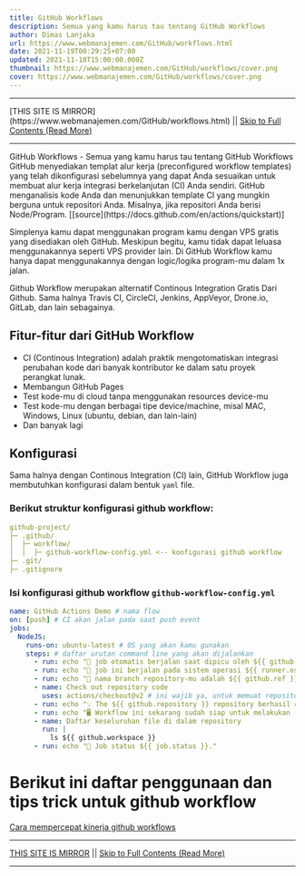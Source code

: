 ```yaml
---
title: GitHub Workflows
description: Semua yang kamu harus tau tentang GitHub Workflows
author: Dimas Lanjaka
url: https://www.webmanajemen.com/GitHub/workflows.html
date: 2021-11-19T00:29:25+07:00
updated: 2021-11-18T15:00:00.000Z
thumbnail: https://www.webmanajemen.com/GitHub/workflows/cover.png
cover: https://www.webmanajemen.com/GitHub/workflows/cover.png
---
```


<hr/> [THIS SITE IS MIRROR](https://www.webmanajemen.com/GitHub/workflows.html) || <a href="https://www.webmanajemen.com/GitHub/workflows.html" rel="follow" class="button" id="read-more">Skip to Full Contents (Read More)</a> <hr/> GitHub Workflows - Semua yang kamu harus tau tentang GitHub Workflows GitHub menyediakan templat alur kerja (preconfigured workflow templates) yang telah dikonfigurasi sebelumnya yang dapat Anda sesuaikan untuk membuat alur kerja integrasi berkelanjutan (CI) Anda sendiri. GitHub menganalisis kode Anda dan menunjukkan template CI yang mungkin berguna untuk repositori Anda. Misalnya, jika repositori Anda berisi Node/Program. [[source](https://docs.github.com/en/actions/quickstart)]

Simplenya kamu dapat menggunakan program kamu dengan VPS gratis yang disediakan oleh GitHub. Meskipun begitu, kamu tidak dapat leluasa menggunakannya seperti VPS provider lain. Di GitHub Workflow kamu hanya dapat menggunakannya dengan logic/logika program-mu dalam 1x jalan.

Github Workflow merupakan alternatif Continous Integration Gratis Dari Github. Sama halnya Travis CI, CircleCI, Jenkins, AppVeyor, Drone.io, GitLab, dan lain sebagainya.

## Fitur-fitur dari GitHub Workflow
- CI (Continous Integration) adalah praktik mengotomatiskan integrasi perubahan kode dari banyak kontributor ke dalam satu proyek perangkat lunak.
- Membangun GitHub Pages
- Test kode-mu di cloud tanpa menggunakan resources device-mu
- Test kode-mu dengan berbagai tipe device/machine, misal MAC, Windows, Linux (ubuntu, debian, dan lain-lain)
- Dan banyak lagi

## Konfigurasi
Sama halnya dengan Continous Integration (CI) lain, GitHub Workflow juga membutuhkan konfigurasi dalam bentuk `yaml` file.
### Berikut struktur konfigurasi github workflow:
```yaml
github-project/
├─ .github/
│  ├─ workflow/
│  │  ├─ github-workflow-config.yml <-- konfigurasi github workflow
├─ .git/
├─ .gitignore
```
### Isi konfigurasi github workflow `github-workflow-config.yml`
```yaml
name: GitHub Actions Demo # nama flow
on: [push] # CI akan jalan pada saat push event
jobs:
  NodeJS:
    runs-on: ubuntu-latest # OS yang akan kamu gunakan
    steps: # daftar urutan command line yang akan dijalankan
      - run: echo "🎉 job otomatis berjalan saat dipicu oleh ${{ github.event_name }} event."
      - run: echo "🐧 job ini berjalan pada sistem operasi ${{ runner.os }} server hosted dari GitHub!"
      - run: echo "🔎 nama branch repository-mu adalah ${{ github.ref }} and repository-mu ialah ${{ github.repository }}."
      - name: Check out repository code
        uses: actions/checkout@v2 # ini wajib ya, untuk memuat repository kamu ke dalam home os
      - run: echo "💡 The ${{ github.repository }} repository berhasil di duplikasi ke dalam os ${{ runner.os }}"
      - run: echo "🖥️ Workflow ini sekarang sudah siap untuk melakukan rangkaian program yang ada pada repository ${{ github.repository }}#${{ github.ref }}"
      - name: Daftar keseluruhan file di dalam repository
        run: |
          ls ${{ github.workspace }}
      - run: echo "🍏 Job status ${{ job.status }}."
```

# Berikut ini daftar penggunaan dan tips trick untuk github workflow
[Cara mempercepat kinerja github workflows](workflows-caches.md) <hr/> [THIS SITE IS MIRROR](https://www.webmanajemen.com/GitHub/workflows.html) || <a href="https://www.webmanajemen.com/GitHub/workflows.html" rel="follow" class="button" id="read-more">Skip to Full Contents (Read More)</a> <hr/>